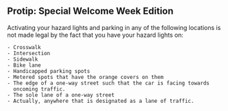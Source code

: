 Protip: Special Welcome Week Edition
------------------------------------

Activating your hazard lights and parking in any of the following locations
is not made legal by the fact that you have your hazard lights on:

	- Crosswalk
	- Intersection
	- Sidewalk
	- Bike lane
	- Handicapped parking spots
	- Metered spots that have the orange covers on them
	- The edge of a one-way street such that the car is facing towards
	  oncoming traffic.
	- The sole lane of a one-way street
	- Actually, anywhere that is designated as a lane of traffic.

